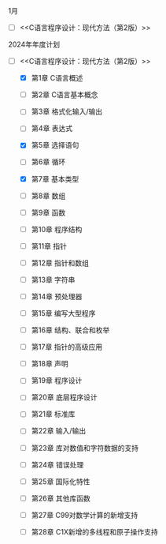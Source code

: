 1月

- [ ] <<C语言程序设计：现代方法（第2版）>>























2024年年度计划











- [ ] <<C语言程序设计：现代方法（第2版）>>
  - [x] 第1章 C语言概述
  - [ ] 第2章 C语言基本概念
  - [ ] 第3章 格式化输入/输出
  - [ ] 第4章 表达式
  - [x] 第5章 选择语句
  - [ ] 第6章 循环
  - [x] 第7章 基本类型
  - [ ] 第8章 数组
  - [ ] 第9章 函数
  - [ ] 第10章 程序结构
  - [ ] 第11章 指针
  - [ ] 第12章 指针和数组
  - [ ] 第13章 字符串
  - [ ] 第14章 预处理器
  - [ ] 第15章 编写大型程序
  - [ ] 第16章 结构、联合和枚举
  - [ ] 第17章 指针的高级应用
  - [ ] 第18章 声明
  - [ ] 第19章 程序设计
  - [ ] 第20章 底层程序设计
  - [ ] 第21章 标准库
  - [ ] 第22章 输入/输出
  - [ ] 第23章 库对数值和字符数据的支持
  - [ ] 第24章 错误处理
  - [ ] 第25章 国际化特性
  - [ ] 第26章 其他库函数
  - [ ] 第27章 C99对数学计算的新增支持
  - [ ] 第28章 C1X新增的多线程和原子操作支持



